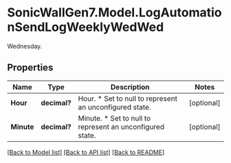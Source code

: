 # SonicWallGen7.Model.LogAutomationSendLogWeeklyWedWed
Wednesday.

## Properties

Name | Type | Description | Notes
------------ | ------------- | ------------- | -------------
**Hour** | **decimal?** | Hour. * Set to null to represent an unconfigured state. | [optional] 
**Minute** | **decimal?** | Minute. * Set to null to represent an unconfigured state. | [optional] 

[[Back to Model list]](../README.md#documentation-for-models) [[Back to API list]](../README.md#documentation-for-api-endpoints) [[Back to README]](../README.md)

